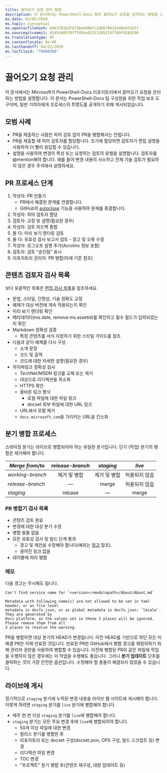 ```yaml
---
title: 끌어오기 요청 관리 방법
description: 이 문서에서는 PowerShell-Docs 팀이 끌어오기 요청을 관리하는 방법을 설명합니다.
ms.date: 03/05/2020
ms.topic: conceptual
ms.openlocfilehash: b9b37816dfdf38e4d8b7c2d66799164d0e97d257
ms.sourcegitcommit: 6545c60578f7745be015111052fd7769f8289296
ms.translationtype: HT
ms.contentlocale: ko-KR
ms.lasthandoff: 04/22/2020
ms.locfileid: "79060388"
---
```

# <a name="managing-pull-requests"></a>끌어오기 요청 관리

이 문서에서는 Microsoft가 PowerShell-Docs 리포지토리에서 끌어오기 요청을 관리하는 방법을 설명합니다. 이 문서는 PowerShell-Docs 팀 구성원을 위한 작업 보조 도구이며, 일반 기여자에게 프로세스의 투명도를 공개하기 위해 게시되었습니다.

## <a name="best-practices"></a>모범 사례

- PR을 제출하는 사람은 피어 검토 없이 PR을 병합해서는 안됩니다.
- PR을 제출할 때 피어 검토자를 할당합니다. 조기에 할당하면 검토자가 편집 설명을 사용하여 더 빨리 응답할 수 있습니다.
- 설명을 사용하여 변경의 특성 또는 요청하는 검토의 유형을 설명합니다. 검토자를 @mention해야 합니다. 예를 들어 변경 내용이 사소하고 전체 기술 검토가 필요하지 않은 경우 주석에서 설명하세요.

## <a name="pr-process-steps"></a>PR 프로세스 단계

1. 작성자: PR 만들기
   - PR에서 해결된 문제를 연결합니다.
   - GitHub의 [autoclose](https://help.github.com/en/articles/closing-issues-using-keywords) 기능을 사용하여 문제를 종결합니다.
1. 작성자: 피어 검토자 할당
1. 검토자: 교정 및 설명(필요한 경우)
1. 작성자: 검토 피드백 통합
1. 둘 다: 미리 보기 렌더링 검토
1. 둘 다: 유효성 검사 보고서 검토 - 경고 및 오류 수정
1. 작성자: 로그오프 설명 추가(Acrolinx 정보 포함)
1. 검토자: 검토 "승인됨" 표시
1. 리포지토리 관리자: PR 병합(아래 기준 참조)

## <a name="content-reviewer-checklist"></a>콘텐츠 검토자 검사 목록

보다 포괄적인 목록은 [편집 검사 목록](editorial-checklist.md)을 참조하세요.

- 문법, 스타일, 간명성, 기술 정확도 교정
- 예제가 대상 버전에 계속 적용되는지 확인
- 미리 보기 렌더링 확인
- 메타데이터(ms.date, remove ms.assetid)를 확인하고 필수 필드가 입력되었는지 확인
- Markdown 정확성 검증
  - 특정 콘텐츠를 서식 지정하기 위한 스타일 가이드를 참조
- 다음과 같이 예제를 다시 구성
  - 소개 문장
  - 코드 및 출력
  - 코드에 대한 자세한 설명(필요한 경우)
- 하이퍼링크 정확성 검사
  - TechNet/MSDN 링크를 교체 또는 제거
  - 대상으로 리디렉션을 최소화
  - HTTPS 확인
  - 올바른 링크 형식
    - 로컬 파일에 대한 파일 링크
    - docset 외부 파일에 대한 URL 링크
  - URL에서 로캘 제거
  - `docs.microsoft.com`을 가리키는 URL을 간소화

## <a name="branch-merge-process"></a>분기 병합 프로세스

스테이징 분기는 라이브로 병합되어야 하는 유일한 분기입니다. 단기 (작업) 분기의 병합은 제거해야 합니다.

| *Merge from/to*  | *release-branch* | *staging*        | *live*      |
| ---------------- |:----------------:|:----------------:|:-----------:|
| *working-branch* | 제거 및 병합 | 제거 및 병합 | 허용되지 않음 |
| *release-branch* | &mdash;          | merge            | 허용되지 않음 |
| *staging*        | rebase           | &mdash;          | merge       |

### <a name="pr-merger-checklist"></a>PR 병합기 검사 목록

- 콘텐츠 검토 완료
- 변경에 대한 대상 분기 수정
- 병합 충돌 없음
- 모든 유효성 검사 및 빌드 단계 통과
  - 경고 및 제안을 수정해야 합니다(예외는 [참고](#notes) 참조).
  - 끊어진 링크 없음
- 테이블에 따라 병합

### <a name="notes"></a>메모

다음 경고는 무시해도 됩니다.

```
Can't find service name for `<version>/<modulepath>/About/About.md`
```

```
Metadata with following name(s) are not allowed to be set in Yaml header, or as file level
metadata in docfx.json, or as global metadata in docfx.json: `locale`. They are generated by
Docs platform, so the values set in these 3 places will be ignored. Please remove them from all
3 places to resolve the warning.
```

PR을 병합하면 대상 분기의 HEAD가 변경됩니다. 이전 HEAD를 기반으로 하던 모든 미해결 PR은 이제 만료된 것입니다. 만료된 PR은 GitHub에서 병합 경고를 재정의하기 위해 관리자 권한을 사용하여 병합할 수 있습니다. 이전에 병합된 PR이 같은 파일에 작업을 수행하지 않은 경우에는 이 작업을 수행해도 좋습니다. 그러나 **분기 업데이트** 단추를 클릭하는 것이 가장 안전한 옵션입니다. 수정해야 할 충돌이 해결되지 않았을 수 있습니다.

## <a name="publishing-to-live"></a>라이브에 게시

정기적으로 `staging` 분기에 누적된 변경 내용을 라이브 웹 사이트에 게시해야 합니다. 이렇게 하려면 `staging` 분기를 `live` 분기에 병합해야 합니다.

- 매주 한 번 이상 `staging` 분기를 `live`에 병합해야 합니다.
- `staging` 분기는 모든 주요 변경 후에 `live`에 병합되어야 합니다.
  - 50개 이상 파일에 대한 변경
  - 릴리스 분기를 병합한 후
  - 리포지토리 또는 docset 구성(docset.json, OPS 구성, 빌드 스크립트 등) 변경
  - 리디렉션 파일 변경
  - TOC 변경
  - "프로젝트" 분기 병합 후(콘텐츠 재구성, 대량 업데이트 등)
